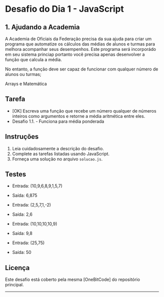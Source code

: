 # Desafio do Dia 1 - JavaScript

## 1. Ajudando a Academia

A Academia de Oficiais da Federação precisa da sua ajuda para criar um programa que automatize os cálculos das médias de alunos e turmas para melhora acompanhar seus desempenhos.
Este programa será incorporádo em seu sistema princiap portanto você precisa apenas desenvolver a função que calcula a média.

No entanto, a função deve ser capaz de funcionar com qualquer número de alunos ou turmas;

Arrays e Matemática

## Tarefa

- [OK] Escreva uma função que recebe um número qualquer de números inteiros como argumentos e retorne a média aritmética entre eles.
- Desafio 1.1. - Funciona para média ponderada

## Instruções

1. Leia cuidadosamente a descrição do desafio.
2. Complete as tarefas listadas usando JavaScript.
3. Forneça uma solução no arquivo `solucao.js`.

## Testes

- Entrada: (10,9,6,8,9,1,5,7)
- Saída: 6,875

- Entrada: (2,5,7,1,-2)
- Saída: 2,6

- Entrada: (10,10,10,10,9)
- Saída: 9,8

- Entrada: (25,75)
- Saída: 50

## Licença

Este desafio está coberto pela mesma [OneBitCode] do repositório principal.

---

